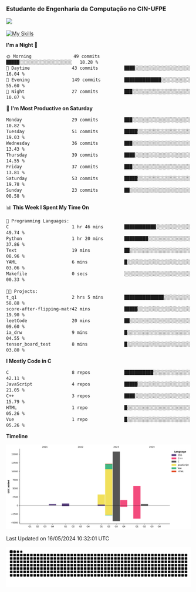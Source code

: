 
### Estudante de Engenharia da Computação no CIN-UFPE
<div>
      <!--<img width=400 src="https://github-readme-stats.vercel.app/api?username=Zed201&show_icons=true&theme=tokyonight" /-->
      <img width=400 src='https://leetcode.card.workers.dev/Zed201?theme=nord&font=baloo&extension=null' />
</div>


[![My Skills](https://skillicons.dev/icons?i=c,cpp,py,java,neovim&theme=dark)](https://skillicons.dev)

<!--START_SECTION:waka-->
**I'm a Night 🦉** 

```text
🌞 Morning                49 commits          █████░░░░░░░░░░░░░░░░░░░░   18.28 % 
🌆 Daytime                43 commits          ████░░░░░░░░░░░░░░░░░░░░░   16.04 % 
🌃 Evening                149 commits         ██████████████░░░░░░░░░░░   55.60 % 
🌙 Night                  27 commits          ███░░░░░░░░░░░░░░░░░░░░░░   10.07 % 
```
📅 **I'm Most Productive on Saturday** 

```text
Monday                   29 commits          ███░░░░░░░░░░░░░░░░░░░░░░   10.82 % 
Tuesday                  51 commits          █████░░░░░░░░░░░░░░░░░░░░   19.03 % 
Wednesday                36 commits          ███░░░░░░░░░░░░░░░░░░░░░░   13.43 % 
Thursday                 39 commits          ████░░░░░░░░░░░░░░░░░░░░░   14.55 % 
Friday                   37 commits          ███░░░░░░░░░░░░░░░░░░░░░░   13.81 % 
Saturday                 53 commits          █████░░░░░░░░░░░░░░░░░░░░   19.78 % 
Sunday                   23 commits          ██░░░░░░░░░░░░░░░░░░░░░░░   08.58 % 
```


📊 **This Week I Spent My Time On** 

```text
💬 Programming Languages: 
C                        1 hr 46 mins        ████████████░░░░░░░░░░░░░   49.74 % 
Python                   1 hr 20 mins        █████████░░░░░░░░░░░░░░░░   37.86 % 
Text                     19 mins             ██░░░░░░░░░░░░░░░░░░░░░░░   08.96 % 
YAML                     6 mins              █░░░░░░░░░░░░░░░░░░░░░░░░   03.06 % 
Makefile                 0 secs              ░░░░░░░░░░░░░░░░░░░░░░░░░   00.33 % 

🐱‍💻 Projects: 
t_q1                     2 hrs 5 mins        ███████████████░░░░░░░░░░   58.88 % 
score-after-flipping-matr42 mins             █████░░░░░░░░░░░░░░░░░░░░   19.90 % 
leetCode                 20 mins             ██░░░░░░░░░░░░░░░░░░░░░░░   09.60 % 
ia_drw                   9 mins              █░░░░░░░░░░░░░░░░░░░░░░░░   04.55 % 
tensor_board_test        8 mins              █░░░░░░░░░░░░░░░░░░░░░░░░   03.80 % 
```

**I Mostly Code in C** 

```text
C                        8 repos             ███████████░░░░░░░░░░░░░░   42.11 % 
JavaScript               4 repos             █████░░░░░░░░░░░░░░░░░░░░   21.05 % 
C++                      3 repos             ████░░░░░░░░░░░░░░░░░░░░░   15.79 % 
HTML                     1 repo              █░░░░░░░░░░░░░░░░░░░░░░░░   05.26 % 
Vue                      1 repo              █░░░░░░░░░░░░░░░░░░░░░░░░   05.26 % 
```



**Timeline**

![Lines of Code chart](https://raw.githubusercontent.com/Zed201/Zed201/master/assets/bar_graph.png)


 Last Updated on 16/05/2024 10:32:01 UTC
<!--END_SECTION:waka-->

<picture>
  <source media="(prefers-color-scheme: dark)" srcset="https://github.com/Zed201/Zed201/blob/output/github-contribution-grid-snake-dark.svg" />
  <img alt="github-snake" src="https://github.com/Zed201/Zed201/blob/output/github-contribution-grid-snake-dark.svg" />
</picture>
